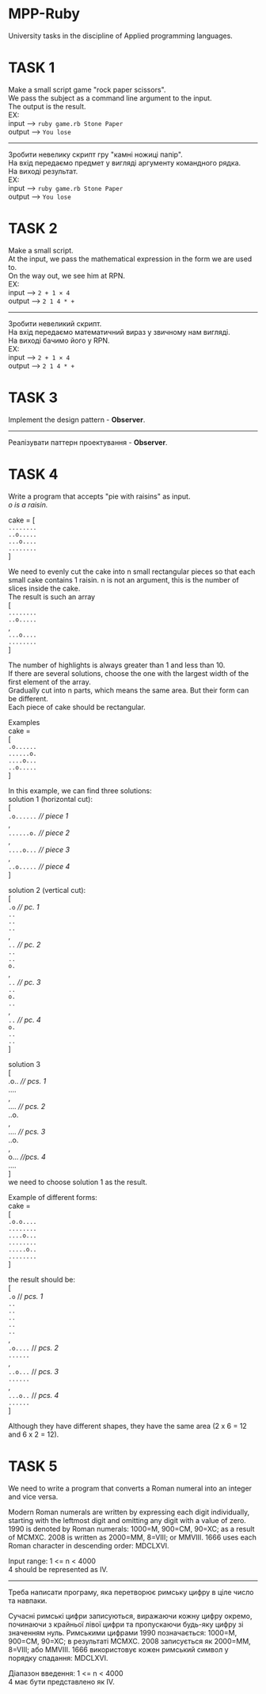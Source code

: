 # MPP-Ruby
University tasks in the discipline of Applied programming languages.  

# TASK 1

Make a small script game "rock paper scissors".  
We pass the subject as a command line argument to the input.  
The output is the result.  
EX:  
input --> `ruby game.rb Stone Paper`  
output --> `You lose`  

---

Зробити невелику скрипт гру "камні ножиці папір".  
На вхід передаємо предмет у вигляді аргументу командного рядка.  
На виході результат.  
EX:  
input --> `ruby game.rb Stone Paper`  
output --> `You lose`  

# TASK 2

Make a small script.  
At the input, we pass the mathematical expression in the form we are used to.  
On the way out, we see him at RPN.  
EX:  
input --> `2 + 1 × 4`  
output --> `2 1 4 * +`  

---

Зробити невеликий скрипт.  
На вхід передаємо математичний вираз у звичному нам вигляді.  
На виході бачимо його у RPN.  
EX:  
input --> `2 + 1 × 4`  
output --> `2 1 4 * +`  

# TASK 3

Implement the design pattern - **Observer**.  

---

Реалізувати паттерн проектування - **Observer**.  

# TASK 4

Write a program that accepts "pie with raisins" as input.  
*o is a raisin.*  
  
cake = 
[  
    `........`  
    `..o.....`  
    `...o....`  
    `........`  
]  
  
We need to evenly cut the cake into n small rectangular pieces so that each small cake contains 1 raisin. n is not an argument, this is the number of slices inside the cake.  
The result is such an array  
    [  
       `........`  
       `..o.....`  
    ,  
       `...o....`  
       `........`  
    ]  
     
The number of highlights is always greater than 1 and less than 10.  
If there are several solutions, choose the one with the largest width of the first element of the array.  
Gradually cut into n parts, which means the same area. But their form can be different.  
Each piece of cake should be rectangular.  
    
Examples  
cake =  
[  
    `.o......`    
    `......o.`  
    `....o...`   
    `..o.....`  
]  
  
In this example, we can find three solutions:  
solution 1 (horizontal cut):  
    [  
      `.o......` *// piece 1*  
    ,  
      `......o.` *// piece 2*  
    ,  
      `....o...` *// piece 3*  
    ,  
      `..o.....` *// piece 4*  
    ]  
  
solution 2 (vertical cut):  
    [  
      `.o` *// pc. 1*  
      `..`  
      `..`  
      `..`  
    ,  
      `..` *// pc. 2*  
      `..`  
      `..`  
      `o.`  
    ,  
      `..` *// pc. 3*  
      `..`  
      `o.`  
      `..`  
    ,  
      `..` *// pc. 4*  
      `o.`  
      `..`  
      `..`  
    ]  
   
solution 3  
    [  
      .o.. *// pcs. 1*  
      ....  
    ,  
      .... *// pcs. 2*  
      ..o.  
    ,  
      .... *// pcs. 3*  
      ..o.  
    ,  
      o... *//pcs. 4*  
      ....  
    ]  
we need to choose solution 1 as the result.  
   
Example of different forms:  
cake =  
[  
    `.o.o....`  
    `........`  
    `....o...`  
    `........`  
    `.....o..`   
    `........`  
]  
  
the result should be:  
    [  
      `.o` // *pcs. 1*  
      `..`  
      `..`  
      `..`  
      `..`  
      `..`  
    ,  
      `.o....` // *pcs. 2*  
      `......`  
    ,  
      `..o...` // *pcs. 3*  
      `......`  
    ,  
      `...o..` // *pcs. 4*  
      `......`  
    ]  
     
Although they have different shapes, they have the same area (2 x 6 = 12 and 6 x 2 = 12).  

# TASK 5

We need to write a program that converts a Roman numeral into an integer and vice versa.  

Modern Roman numerals are written by expressing each digit individually, starting with the leftmost digit and omitting any digit with a value of zero. 1990 is denoted by Roman numerals: 1000=M, 900=CM, 90=XC; as a result of MCMXC. 2008 is written as 2000=MM, 8=VIII; or MMVIII. 1666 uses each Roman character in descending order: MDCLXVI.  

Input range: 1 <= n < 4000    
4 should be represented as IV.  

---

Треба написати програму, яка перетворює римську цифру в ціле число та навпаки.  

Сучасні римські цифри записуються, виражаючи кожну цифру окремо, починаючи з крайньої лівої цифри та пропускаючи будь-яку цифру зі значенням нуль. Римськими цифрами 1990 позначається: 1000=M, 900=CM, 90=XC; в результаті MCMXC. 2008 записується як 2000=MM, 8=VIII; або MMVIII. 1666 використовує кожен римський символ у порядку спадання: MDCLXVI.  

Діапазон введення: 1 <= n < 4000  
4 має бути представлено як IV.  

